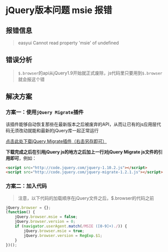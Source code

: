 # jQuery版本问题 msie 报错

## 报错信息
> easyui Cannot read property 'msie' of undefined

## 错误分析
> `$.browser`的api从jQuery1.9开始就正式废除，js代码里只要用到`$.browser`就会报这个错

## 解决方案

### 方案一：使用`jQuery Migrate`插件
该插件能够自动恢复那些在最新版本之后被废弃的API，从而让已有的js应用层代码无须改动就能和最新的jQuery库一起正常运行

[点击此处下载jQuery Migrate插件（右击另存即可）](http://code.jquery.com/jquery-migrate-1.2.1.js)

**下载完成之后在引用jQuery js的地方之后加上一行对jQuery Migrate js文件的引用即可**，例如：
``` html
<script src="http://code.jquery.com/jquery-1.10.2.js"></script>
<script src="http://code.jquery.com/jquery-migrate-1.2.1.js"></script>
```

### 方案二：加入代码

> 注意，以下代码的加载顺序在jQuery文件之后，$.browser的代码之前

``` javascript
jQuery.browser = {};
(function() {
    jQuery.browser.msie = false;
    jQuery.browser.version = 0;
    if (navigator.userAgent.match(/MSIE ([0-9]+)./)) {
        jQuery.browser.msie = true;
        jQuery.browser.version = RegExp.$1;
    }
})();

```